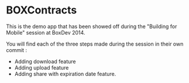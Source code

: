 BOXContracts
============

This is the demo app that has been showed off during the "Building for Mobile" 
session at BoxDev 2014.

You will find each of the three steps made during the session in their own commit :
- Adding download feature
- Adding upload feature
- Adding share with expiration date feature.

